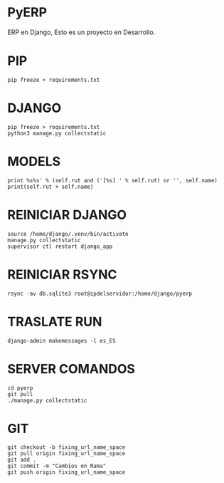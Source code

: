 # PyERP
ERP en Django, Esto es un proyecto en Desarrollo.


# PIP
```
pip freeze > requirements.txt
```

# DJANGO
```
pip freeze > requirements.txt
python3 manage.py collectstatic
```

# MODELS
```
print %s%s' % (self.rut and ('[%s] ' % self.rut) or '', self.name)
print(self.rut + self.name)
```

# REINICIAR DJANGO
```
source /home/django/.venv/bin/activate
manage.py collectstatic
supervisor ctl restart django_app
```

# REINICIAR RSYNC
```
rsync -av db.sqlite3 root@ipdelservidor:/home/django/pyerp
```

# TRASLATE RUN
```
django-admin makemessages -l es_ES
```

# SERVER COMANDOS
```
cd pyerp
git pull
./manage.py collectstatic
```

# GIT
```
git checkout -b fixing_url_name_space
git pull origin fixing_url_name_space
git add .
git commit -m "Cambios en Rama"
git push origin fixing_url_name_space
```
